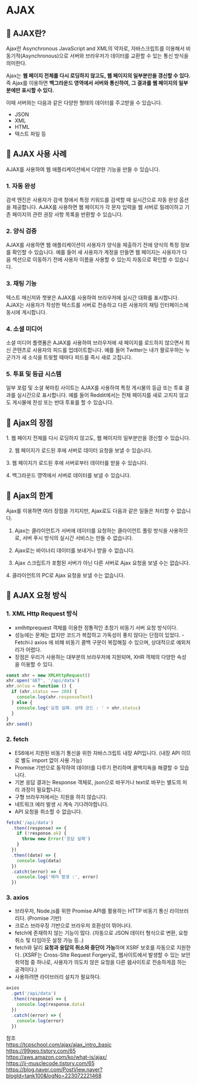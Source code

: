 # AJAX

## 📌 AJAX란?

Ajax란 Asynchronous JavaScript and XML의 약자로, 자바스크립트를 이용해서 비동기적(Asynchronous)으로 서버와 브라우저가 데이터를 교환할 수 있는 통신 방식을 의미한다.

Ajax는 **웹 페이지 전체를 다시 로딩하지 않고도, 웹 페이지의 일부분만을 갱신할 수 있다.** 즉 Ajax를 이용하면 **백그라운드 영역에서 서버와 통신하여, 그 결과를 웹 페이지의 일부분에만 표시할 수 있다.**

이때 서버와는 다음과 같은 다양한 형태의 데이터를 주고받을 수 있습니다.

- JSON
- XML
- HTML
- 텍스트 파일 등

## 📌 AJAX 사용 사례

AJAX를 사용하여 웹 애플리케이션에서 다양한 기능을 만들 수 있습니다.

### 1. 자동 완성

검색 엔진은 사용자가 검색 창에서 특정 키워드를 검색할 때 실시간으로 자동 완성 옵션을 제공합니다. AJAX를 사용하면 웹 페이지가 각 문자 입력을 웹 서버로 릴레이하고 기존 페이지의 관련 권장 사항 목록을 반환할 수 있습니다.

### 2. 양식 검증

AJAX를 사용하면 웹 애플리케이션이 사용자가 양식을 제출하기 전에 양식의 특정 정보를 확인할 수 있습니다. 예를 들어 새 사용자가 계정을 만들면 웹 페이지는 사용자가 다음 섹션으로 이동하기 전에 사용자 이름을 사용할 수 있는지 자동으로 확인할 수 있습니다.

### 3. 채팅 기능

텍스트 메신저와 챗봇은 AJAX를 사용하여 브라우저에 실시간 대화를 표시합니다. AJAX는 사용자가 작성한 텍스트를 서버로 전송하고 다른 사용자의 채팅 인터페이스에 동시에 게시합니다.

### 4. 소셜 미디어

소셜 미디어 플랫폼은 AJAX를 사용하여 브라우저에 새 페이지를 로드하지 않으면서 최신 콘텐츠로 사용자의 피드를 업데이트합니다. 예를 들어 Twitter는 내가 팔로우하는 누군가가 새 소식을 트윗할 때마다 피드를 즉시 새로 고칩니다.

### 5. **투표 및 등급 시스템**

일부 포럼 및 소셜 북마킹 사이트는 AJAX를 사용하여 특정 게시물의 등급 또는 투표 결과를 실시간으로 표시합니다. 예를 들어 Reddit에서는 전체 페이지를 새로 고치지 않고도 게시물에 찬성 또는 반대 투표를 할 수 있습니다.

## 📌 Ajax의 장점

1. 웹 페이지 전체를 다시 로딩하지 않고도, 웹 페이지의 일부분만을 갱신할 수 있습니다.

2. 웹 페이지가 로드된 후에 서버로 데이터 요청을 보낼 수 있습니다.

3. 웹 페이지가 로드된 후에 서버로부터 데이터를 받을 수 있습니다.

4. 백그라운드 영역에서 서버로 데이터를 보낼 수 있습니다.

## 📌 Ajax의 한계

Ajax를 이용하면 여러 장점을 가지지만, Ajax로도 다음과 같은 일들은 처리할 수 없습니다.

1. Ajax는 클라이언트가 서버에 데이터를 요청하는 클라이언트 풀링 방식을 사용하므로, 서버 푸시 방식의 실시간 서비스는 만들 수 없습니다.

2. Ajax로는 바이너리 데이터를 보내거나 받을 수 없습니다.

3. Ajax 스크립트가 포함된 서버가 아닌 다른 서버로 Ajax 요청을 보낼 수는 없습니다.

4. 클라이언트의 PC로 Ajax 요청을 보낼 수는 없습니다.

## 📌 AJAX 요청 방식

### 1. XML Http Request 방식

- xmlhttprequest 객체를 이용한 정통적인 초창기 비동기 서버 요청 방식이다.
- 성능에는 문제는 없지만 코드가 복잡하고 가독성이 좋지 않다는 단점이 있었다. - Fetch나 axios 에 비해 비동기 콜백 구문이 복잡해질 수 있으며, 상대적으로 예외처리가 어렵다.
- 장점은 우리가 사용하는 대부분의 브라우저에 지원되며, XHR 객체의 다양한 속성을 이용할 수 있다.

```jsx
const xhr = new XMLHttpRequest()
xhr.open('GET', '/api/data')
xhr.onloa = function () {
  if (xhr.status === 200) {
    console.log(xhr.responseText)
  } else {
    console.log('요청 실패. 상태 코드 : ' + xhr.status)
  }
}
xhr.send()
```

### 2. fetch

- ES6에서 지원된 비동기 통신을 위한 자바스크립트 내장 API입니다. (내장 API 이므로 별도 import 없이 사용 가능)
- Promise 기반으로 동작하여 데이터를 다루기 편리하며 콜백지옥을 해결할 수 있습니다.
- 기본 응답 결과는 Response 객체로, json으로 바꾸거나 text로 바꾸는 별도의 처리 과정이 필요합니다.
- 구형 브라우저에서는 지원을 하지 않습니다.
- 네트워크 에러 발생 시 계속 기다려야합니다.
- API 요청을 취소할 수 없습니다.

```jsx
fetch('/api/data')
  .then((response) => {
    if (!response.ok) {
      throw new Error('응답 실패')
    }
  })
  .then((date) => {
    console.log(data)
  })
  .catch((error) => {
    console.log('에러 발생 :', error)
  })
```

### 3. axios

- 브라우저, Node.js를 위한 Promise API를 활용하는 HTTP 비동기 통신 라이브러리다. (Promise 기반)
- 크로스 브라우징 기반으로 브라우저 호환성이 뛰어나다.
- fetch에 존재하지 않는 기능이 많다. (자동으로 JSON 데이터 형식으로 변환, 요청 취소 및 타임아웃 설정 가능 등..)
- fetch와 달리 **요청과 응답의 취소와 중단이 가능**하며 XSRF 보호를 자동으로 지원한다. (XSRF는 Cross-SIte Request Forgery로, 웹사이트에서 발생할 수 있는 보안 취약점 중 하나로, 사용자가 의도치 않은 요청을 다른 쉡사이트로 전송하게끔 하는 공격이다.)
- 사용하려면 라이브러리 설치가 필요하다.

```jsx
axios
  .get('/api/data')
  .then((response) => {
    console.log(response.data)
  })
  .catch((error) => {
    console.log(error)
  })
```

참조  
https://tcpschool.com/ajax/ajax_intro_basic  
https://99geo.tistory.com/65  
https://aws.amazon.com/ko/what-is/ajax/  
https://ji-musclecode.tistory.com/65  
https://blog.naver.com/PostView.naver?blogId=tank100&logNo=223072221468
